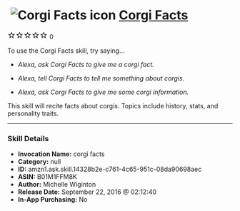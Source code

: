 # &nbsp;<img src="skill_icon" alt="Corgi Facts icon" width="36"> [Corgi Facts](http://alexa.amazon.com/#skills/amzn1.ask.skill.14328b2e-c761-4c65-951c-08da90698aec)
![0 stars](../../images/ic_star_border_black_18dp_1x.png)![0 stars](../../images/ic_star_border_black_18dp_1x.png)![0 stars](../../images/ic_star_border_black_18dp_1x.png)![0 stars](../../images/ic_star_border_black_18dp_1x.png)![0 stars](../../images/ic_star_border_black_18dp_1x.png) 0

To use the Corgi Facts skill, try saying...

* *Alexa, ask Corgi Facts to give me a corgi fact.*

* *Alexa, tell Corgi Facts to tell me something about corgis.*

* *Alexa, ask Corgi Facts to give me some corgi information.*

This skill will recite facts about corgis. Topics include history, stats, and personality traits.

***

### Skill Details

* **Invocation Name:** corgi facts
* **Category:** null
* **ID:** amzn1.ask.skill.14328b2e-c761-4c65-951c-08da90698aec
* **ASIN:** B01M1FFM8K
* **Author:** Michelle Wiginton
* **Release Date:** September 22, 2016 @ 02:12:40
* **In-App Purchasing:** No
